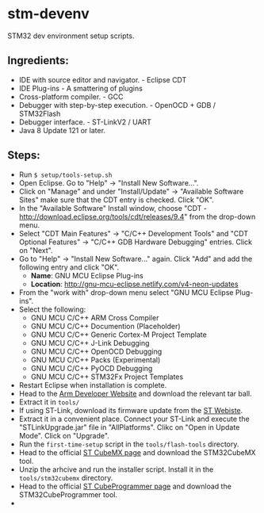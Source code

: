 # stm-devenv
STM32 dev environment setup scripts.


## Ingredients:

* IDE with source editor and navigator.		- Eclipse CDT
* IDE Plug-ins	  	     			- A smattering of plugins
* Cross-platform compiler.   		  	- GCC
* Debugger with step-by-step execution.		- OpenOCD + GDB / STM32Flash
* Debugger interface.   			- ST-LinkV2 / UART
* Java 8 Update 121 or later.

## Steps:

* Run `$ setup/tools-setup.sh`
* Open Eclipse. Go to "Help" -> "Install New Software...".
* Click on "Manage" and under "Install/Update" -> "Available Software Sites" make sure that the CDT entry is checked. Click "OK".
* In the "Available Software" Install window, choose "CDT - http://download.eclipse.org/tools/cdt/releases/9.4" from the drop-down menu.
* Select "CDT Main Features" -> "C/C++ Development Tools" and "CDT Optional Features" -> "C/C++ GDB Hardware Debugging" entries. Click on "Next".
* Go to "Help" -> "Install New Software..." again. Click "Add" and add the following entry and click "OK".
  * **Name**: GNU MCU Eclipse Plug-ins
  * **Location**: http://gnu-mcu-eclipse.netlify.com/v4-neon-updates
* From the "work with" drop-down menu select "GNU MCU Eclipse Plug-ins".
* Select the following:
  * GNU MCU C/C++ ARM Cross Compiler
  * GNU MCU C/C++ Documention (Placeholder)
  * GNU MCU C/C++ Generic Cortex-M Project Template
  * GNU MCU C/C++ J-Link Debugging
  * GNU MCU C/C++ OpenOCD Debugging
  * GNU MCU C/C++ Packs (Experimental)
  * GNU MCU C/C++ PyOCD Debugging
  * GNU MCU C/C++ STM32Fx Project Templates
* Restart Eclipse when installation is complete.
* Head to the [Arm Developer Website](https://developer.arm.com/tools-and-software/open-source-software/developer-tools/gnu-toolchain/gnu-rm/downloads) and download the relevant tar ball.
* Extract it in `tools/`
* If using ST-Link, download its firmware update from the [ST Webiste](https://www.st.com/en/development-tools/stsw-link007.html).
* Extract it in a convenient place. Connect your ST-Link and execute the "STLinkUpgrade.jar" file in "AllPlatforms". Clikc on "Open in Update Mode". Click on "Upgrade".
* Run the `first-time-setup` script in the `tools/flash-tools` directory.
* Head to the official [ST CubeMX page](https://www.st.com/en/development-tools/stm32cubemx.html#get-software) and download the STM32CubeMX tool.
* Unzip the arhcive and run the installer script. Install it in the `tools/stm32cubemx` directory.
* Head to the official [ST CubeProgrammer page](https://my.st.com/content/my_st_com/en/products/development-tools/software-development-tools/stm32-software-development-tools/stm32-programmers/stm32cubeprog.license=1514495795239.html#get-software) and download the STM32CubeProgrammer tool.
* 
